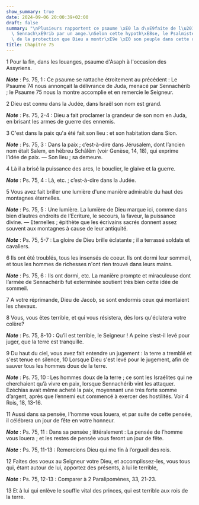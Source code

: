 ```yaml
---
show_summary: true
date: 2024-09-06 20:00:39+02:00
draft: false
summary: "\nPlusieurs rapportent ce psaume \xE0 la d\xE9faite de l\u2019arm\xE9e de\
  \ Sennach\xE9rib par un ange.\nSelon cette hypoth\xE8se, le Psalmiste loue Dieu\
  \ de la protection que Dieu a montr\xE9e \xE0 son peuple dans cette occasion.\n"
title: Chapitre 75
---
```





1 Pour la fin, dans les louanges, psaume d'Asaph à l'occasion des Assyriens.

***Note*** :  Ps. 75, 1 : Ce psaume se rattache étroitement au précédent : Le Psaume 74 nous annonçait la délivrance de Juda, menacé par Sennachérib ; le Psaume 75 nous la montre accomplie et en remercie le Seigneur.


2 Dieu est connu dans la Judée, dans Israël son nom est grand.

***Note*** :  Ps. 75, 2-4 : Dieu a fait proclamer la grandeur de son nom en Juda, en brisant les armes de guerre des ennemis.

3 C'est dans la paix qu'a été fait son lieu : et son habitation dans Sion.

***Note*** :  Ps. 75, 3 : Dans la paix ; c’est-à-dire dans Jérusalem, dont l’ancien nom était Salem, en hébreu Schâlêm (voir Genèse, 14, 18), qui exprime l’idée de paix. ― Son lieu ; sa demeure.

4 Là il a brisé la puissance des arcs, le bouclier, le glaive et la guerre.

***Note*** :  Ps. 75, 4 : Là, etc. ; c’est-à-dire dans la Judée.


5 Vous avez fait briller une lumière d'une manière admirable du haut des montagnes éternelles.

***Note*** :  Ps. 75, 5 : Une lumière. La lumière de Dieu marque ici, comme dans bien d’autres endroits de l’Ecriture, le secours, la faveur, la puissance divine. ― Eternelles ; épithète que les écrivains sacrés donnent assez souvent aux montagnes à cause de leur antiquité.

***Note*** :  Ps. 75, 5-7 : La gloire de Dieu brille éclatante ; il a terrassé soldats et cavaliers.

6 Ils ont été troublés, tous les insensés de coeur. Ils ont dormi leur sommeil, et tous les hommes de richesses n'ont rien trouvé dans leurs mains.

***Note*** :  Ps. 75, 6 : Ils ont dormi, etc. La manière prompte et miraculeuse dont l’armée de Sennachérib fut exterminée soutient très bien cette idée de sommeil.

7 A votre réprimande, Dieu de Jacob, se sont endormis ceux qui montaient les chevaux.


8 Vous, vous êtes terrible, et qui vous résistera, dès lors qu'éclatera votre colère?

***Note*** :  Ps. 75, 8-10 : Qu’il est terrible, le Seigneur ! A peine s’est-il levé pour juger, que la terre est tranquille.

9 Du haut du ciel, vous avez fait entendre un jugement : la terre a tremblé et s'est tenue en silence, 10 Lorsque Dieu s'est levé pour le jugement, afin de sauver tous les hommes doux de la terre.

***Note*** :  Ps. 75, 10 : Les hommes doux de la terre ; ce sont les Israélites qui ne cherchaient qu’à vivre en paix, lorsque Sennachérib vint les attaquer. Ezéchias avait même acheté la paix, moyennant une très forte somme d’argent, après que l’ennemi eut commencé à exercer des hostilités. Voir 4 Rois, 18, 13-16.


11 Aussi dans sa pensée, l'homme vous louera, et par suite de cette pensée, il célébrera un jour de fête en votre honneur.

***Note*** :  Ps. 75, 11 : Dans sa pensée ; littéralement : La pensée de l’homme vous louera ; et les restes de pensée vous feront un jour de fête.

***Note*** :  Ps. 75, 11-13 : Remercions Dieu qui me fin à l’orgueil des rois.

12 Faites des voeux au Seigneur votre Dieu, et accomplissez-les, vous tous qui, étant autour de lui, apportez des présents, à lui le terrible,

***Note*** :  Ps. 75, 12-13 : Comparer à 2 Paralipomènes, 33, 21-23.

13 Et à lui qui enlève le souffle vital des princes, qui est terrible aux rois de la terre.

